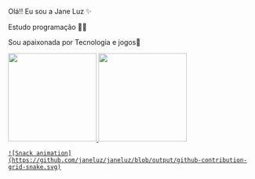 Olá!! Eu sou a Jane Luz ✨

Estudo programação 👩‍💻

Sou apaixonada por Tecnologia e jogos💖

 <div>
   <a href="https://github.com/janeluz">
  <img height = "180em" src = "https://github-readme-stats.vercel.app/api?username=janeluz&show_icons=true&theme=dracula&include_all_commits=true&count_private=true" />
    <img height="180em" src="https://github-readme-stats.vercel.app/api/top-langs/?username=janeluz&layout=compact&langs_count=7&theme=dracula"/>
  
    ![Snack animation](https://github.com/janeluz/janeluz/blob/output/github-contribution-grid-snake.svg)
    
</div>
 
